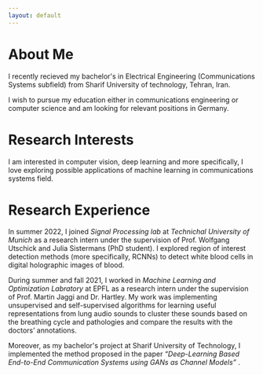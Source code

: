 ```yaml
---
layout: default
---
```


# About Me

I recently recieved my bachelor's in Electrical Engineering (Communications Systems subfield) from Sharif University of technology, Tehran, Iran. 

I wish to pursue my education either in communications engineering or computer science and am looking for relevant positions in Germany.

# Research Interests

I am interested in computer vision, deep learning and more specifically, I love exploring possible applications of machine learning in communications systems field.

# Research Experience

In summer 2022, I joined _Signal Processing lab_ at _Technichal University of Munich_ as a research intern under the supervision of Prof. Wolfgang Utschick and Julia Sistermans (PhD student). I explored region of interest detection methods (more specifically, RCNNs) to detect white blood cells in digital holographic images of blood.

During summer and fall 2021, I worked in _Machine Learning and Optimization Labratory_ at EPFL as a research intern under the supervision of Prof. Martin Jaggi and Dr. Hartley. My work was implementing unsupervised and self-supervised algorithms for learning useful representations from lung audio sounds to cluster these sounds based on the breathing cycle and pathologies and compare the results with the doctors’ annotations.

Moreover, as my bachelor's project at Sharif University of Technology, I implemented the method proposed in the paper _“Deep-Learning Based End-to-End Communication Systems using GANs as Channel Models”_ .